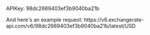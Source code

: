 <p>APIKey: 98dc2669403ef3b9040ba21b </p>
<p>And here's an example request: https://v6.exchangerate-api.com/v6/98dc2669403ef3b9040ba21b/latest/USD</p>